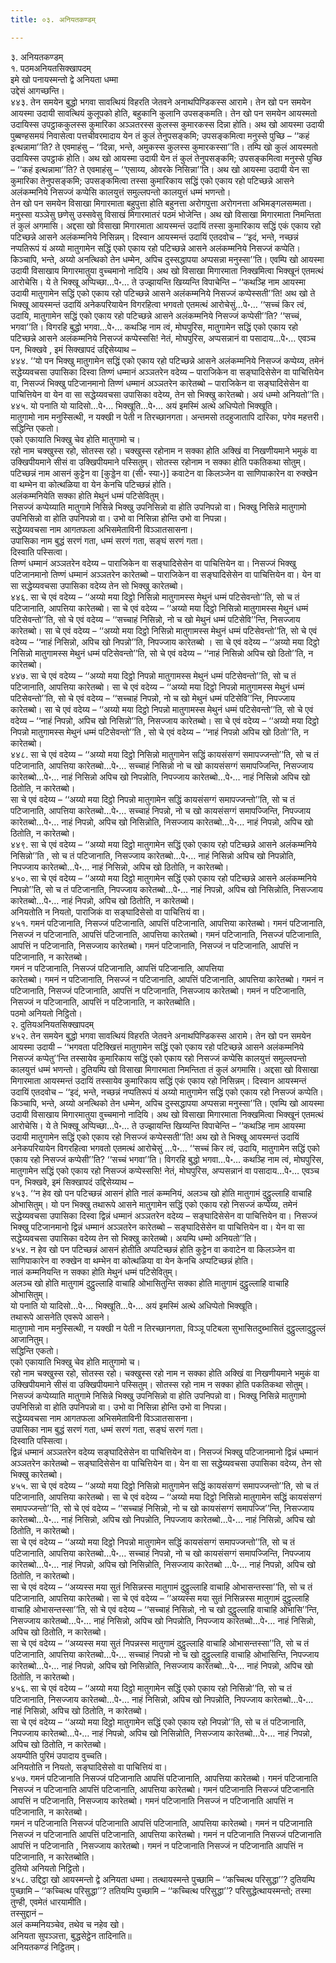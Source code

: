 ```yaml
---
title: ०३. अनियतकण्डम्

---
```

३. अनियतकण्डम्  
१. पठमअनियतसिक्खापदम्  
इमे खो पनायस्मन्तो द्वे अनियता धम्मा  
उद्देसं आगच्छन्ति।  
४४३. तेन समयेन बुद्धो भगवा सावत्थियं विहरति जेतवने अनाथपिण्डिकस्स आरामे। तेन खो पन समयेन आयस्मा उदायी सावत्थियं कुलूपको होति, बहुकानि कुलानि उपसङ्कमति। तेन खो पन समयेन आयस्मतो उदायिस्स उपट्ठाककुलस्स कुमारिका अञ्ञतरस्स कुलस्स कुमारकस्स दिन्ना होति। अथ खो आयस्मा उदायी पुब्बण्हसमयं निवासेत्वा पत्तचीवरमादाय येन तं कुलं तेनुपसङ्कमि; उपसङ्कमित्वा मनुस्से पुच्छि – ‘‘कहं इत्थन्नामा’’ति? ते एवमाहंसु – ‘‘दिन्ना, भन्ते, अमुकस्स कुलस्स कुमारकस्सा’’ति। तम्पि खो कुलं आयस्मतो उदायिस्स उपट्ठाकं होति। अथ खो आयस्मा उदायी येन तं कुलं तेनुपसङ्कमि; उपसङ्कमित्वा मनुस्से पुच्छि – ‘‘कहं इत्थन्नामा’’ति? ते एवमाहंसु – ‘‘एसाय्य, ओवरके निसिन्ना’’ति। अथ खो आयस्मा उदायी येन सा कुमारिका तेनुपसङ्कमि; उपसङ्कमित्वा तस्सा कुमारिकाय सद्धिं एको एकाय रहो पटिच्छन्ने आसने अलंकम्मनिये निसज्जं कप्पेसि कालयुत्तं समुल्लपन्तो कालयुत्तं धम्मं भणन्तो।  
तेन खो पन समयेन विसाखा मिगारमाता बहुपुत्ता होति बहुनत्ता अरोगपुत्ता अरोगनत्ता अभिमङ्गलसम्मता। मनुस्सा यञ्ञेसु छणेसु उस्सवेसु विसाखं मिगारमातरं पठमं भोजेन्ति। अथ खो विसाखा मिगारमाता निमन्तिता तं कुलं अगमासि। अद्दसा खो विसाखा मिगारमाता आयस्मन्तं उदायिं तस्सा कुमारिकाय सद्धिं एकं एकाय रहो पटिच्छन्ने आसने अलंकम्मनिये निसिन्नम्। दिस्वान आयस्मन्तं उदायिं एतदवोच – ‘‘इदं, भन्ते, नच्छन्नं नप्पतिरूपं यं अय्यो मातुगामेन सद्धिं एको एकाय रहो पटिच्छन्ने आसने अलंकम्मनिये निसज्जं कप्पेति। किञ्चापि, भन्ते, अय्यो अनत्थिको तेन धम्मेन, अपिच दुस्सद्धापया अप्पसन्ना मनुस्सा’’ति। एवम्पि खो आयस्मा उदायी विसाखाय मिगारमातुया वुच्चमानो नादियि। अथ खो विसाखा मिगारमाता निक्खमित्वा भिक्खूनं एतमत्थं आरोचेसि। ये ते भिक्खू अप्पिच्छा…पे॰… ते उज्झायन्ति खिय्यन्ति विपाचेन्ति – ‘‘कथञ्हि नाम आयस्मा उदायी मातुगामेन सद्धिं एको एकाय रहो पटिच्छन्ने आसने अलंकम्मनिये निसज्जं कप्पेस्सती’’ति! अथ खो ते भिक्खू आयस्मन्तं उदायिं अनेकपरियायेन विगरहित्वा भगवतो एतमत्थं आरोचेसुं…पे॰… ‘‘सच्चं किर त्वं, उदायि, मातुगामेन सद्धिं एको एकाय रहो पटिच्छन्ने आसने अलंकम्मनिये निसज्जं कप्पेसी’’ति? ‘‘सच्चं, भगवा’’ति। विगरहि बुद्धो भगवा…पे॰… कथञ्हि नाम त्वं, मोघपुरिस, मातुगामेन सद्धिं एको एकाय रहो पटिच्छन्ने आसने अलंकम्मनिये निसज्जं कप्पेस्ससि! नेतं, मोघपुरिस, अप्पसन्नानं वा पसादाय…पे॰… एवञ्च पन, भिक्खवे , इमं सिक्खापदं उद्दिसेय्याथ –  
४४४. ‘‘यो पन भिक्खु मातुगामेन सद्धिं एको एकाय रहो पटिच्छन्ने आसने अलंकम्मनिये निसज्जं कप्पेय्य, तमेनं सद्धेय्यवचसा उपासिका दिस्वा तिण्णं धम्मानं अञ्ञतरेन वदेय्य – पाराजिकेन वा सङ्घादिसेसेन वा पाचित्तियेन वा, निसज्जं भिक्खु पटिजानमानो तिण्णं धम्मानं अञ्ञतरेन कारेतब्बो – पाराजिकेन वा सङ्घादिसेसेन वा पाचित्तियेन वा येन वा सा सद्धेय्यवचसा उपासिका वदेय्य, तेन सो भिक्खु कारेतब्बो। अयं धम्मो अनियतो’’ति।  
४४५. यो पनाति यो यादिसो…पे॰… भिक्खूति…पे॰… अयं इमस्मिं अत्थे अधिप्पेतो भिक्खूति।  
मातुगामो नाम मनुस्सित्थी, न यक्खी न पेती न तिरच्छानगता। अन्तमसो तदहुजातापि दारिका, पगेव महत्तरी।  
सद्धिन्ति एकतो।  
एको एकायाति भिक्खु चेव होति मातुगामो च।  
रहो नाम चक्खुस्स रहो, सोतस्स रहो। चक्खुस्स रहोनाम न सक्का होति अक्खिं वा निखणीयमाने भमुकं वा उक्खिपीयमाने सीसं वा उक्खिपीयमाने पस्सितुम्। सोतस्स रहोनाम न सक्का होति पकतिकथा सोतुम्।  
पटिच्छन्नं नाम आसनं कुट्टेन वा [कुड्डेन वा (सी॰ स्या॰)] कवाटेन वा किलञ्जेन वा साणिपाकारेन वा रुक्खेन वा थम्भेन वा कोत्थळिया वा येन केनचि पटिच्छन्नं होति।  
अलंकम्मनियेति सक्का होति मेथुनं धम्मं पटिसेवितुम्।  
निसज्जं कप्पेय्याति मातुगामे निसिन्ने भिक्खु उपनिसिन्नो वा होति उपनिपन्नो वा। भिक्खु निसिन्ने मातुगामो उपनिसिन्नो वा होति उपनिपन्नो वा। उभो वा निसिन्ना होन्ति उभो वा निपन्ना।  
सद्धेय्यवचसा नाम आगतफला अभिसमेताविनी विञ्ञातसासना।  
उपासिका नाम बुद्धं सरणं गता, धम्मं सरणं गता, सङ्घं सरणं गता।  
दिस्वाति पस्सित्वा।  
तिण्णं धम्मानं अञ्ञतरेन वदेय्य – पाराजिकेन वा सङ्घादिसेसेन वा पाचित्तियेन वा। निसज्जं भिक्खु पटिजानमानो तिण्णं धम्मानं अञ्ञतरेन कारेतब्बो – पाराजिकेन वा सङ्घादिसेसेन वा पाचित्तियेन वा। येन वा सा सद्धेय्यवचसा उपासिका वदेय्य तेन सो भिक्खु कारेतब्बो।  
४४६. सा चे एवं वदेय्य – ‘‘अय्यो मया दिट्ठो निसिन्नो मातुगामस्स मेथुनं धम्मं पटिसेवन्तो’’ति, सो च तं पटिजानाति, आपत्तिया कारेतब्बो। सा चे एवं वदेय्य – ‘‘अय्यो मया दिट्ठो निसिन्नो मातुगामस्स मेथुनं धम्मं पटिसेवन्तो’’ति, सो चे एवं वदेय्य – ‘‘सच्चाहं निसिन्नो, नो च खो मेथुनं धम्मं पटिसेवि’’न्ति, निसज्जाय कारेतब्बो। सा चे एवं वदेय्य – ‘‘अय्यो मया दिट्ठो निसिन्नो मातुगामस्स मेथुनं धम्मं पटिसेवन्तो’’ति, सो चे एवं वदेय्य – ‘‘नाहं निसिन्नो, अपिच खो निपन्नो’’ति, निपज्जाय कारेतब्बो । सा चे एवं वदेय्य – ‘‘अय्यो मया दिट्ठो निसिन्नो मातुगामस्स मेथुनं धम्मं पटिसेवन्तो’’ति, सो चे एवं वदेय्य – ‘‘नाहं निसिन्नो अपिच खो ठितो’’ति, न कारेतब्बो।  
४४७. सा चे एवं वदेय्य – ‘‘अय्यो मया दिट्ठो निपन्नो मातुगामस्स मेथुनं धम्मं पटिसेवन्तो’’ति, सो च तं पटिजानाति, आपत्तिया कारेतब्बो। सा चे एवं वदेय्य – ‘‘अय्यो मया दिट्ठो निपन्नो मातुगामस्स मेथुनं धम्मं पटिसेवन्तो’’ति, सो चे एवं वदेय्य – ‘‘सच्चाहं निपन्नो, नो च खो मेथुनं धम्मं पटिसेवि’’न्ति, निपज्जाय कारेतब्बो। सा चे एवं वदेय्य – ‘‘अय्यो मया दिट्ठो निपन्नो मातुगामस्स मेथुनं धम्मं पटिसेवन्तो’’ति, सो चे एवं वदेय्य – ‘‘नाहं निपन्नो, अपिच खो निसिन्नो’’ति, निसज्जाय कारेतब्बो। सा चे एवं वदेय्य – ‘‘अय्यो मया दिट्ठो निपन्नो मातुगामस्स मेथुनं धम्मं पटिसेवन्तो’’ति , सो चे एवं वदेय्य – ‘‘नाहं निपन्नो अपिच खो ठितो’’ति, न कारेतब्बो।  
४४८. सा चे एवं वदेय्य – ‘‘अय्यो मया दिट्ठो निसिन्नो मातुगामेन सद्धिं कायसंसग्गं समापज्जन्तो’’ति, सो च तं पटिजानाति, आपत्तिया कारेतब्बो…पे॰… सच्चाहं निसिन्नो नो च खो कायसंसग्गं समापज्जिन्ति, निसज्जाय कारेतब्बो…पे॰… नाहं निसिन्नो अपिच खो निपन्नोति, निपज्जाय कारेतब्बो…पे॰… नाहं निसिन्नो अपिच खो ठितोति, न कारेतब्बो।  
सा चे एवं वदेय्य – ‘‘अय्यो मया दिट्ठो निपन्नो मातुगामेन सद्धिं कायसंसग्गं समापज्जन्तो’’ति, सो च तं पटिजानाति, आपत्तिया कारेतब्बो…पे॰… सच्चाहं निपन्नो, नो च खो कायसंसग्गं समापज्जिन्ति, निपज्जाय कारेतब्बो…पे॰… नाहं निपन्नो, अपिच खो निसिन्नोति, निसज्जाय कारेतब्बो…पे॰… नाहं निपन्नो, अपिच खो ठितोति, न कारेतब्बो।  
४४९. सा चे एवं वदेय्य – ‘‘अय्यो मया दिट्ठो मातुगामेन सद्धिं एको एकाय रहो पटिच्छन्ने आसने अलंकम्मनिये निसिन्नो’’ति , सो च तं पटिजानाति, निसज्जाय कारेतब्बो…पे॰… नाहं निसिन्नो अपिच खो निपन्नोति, निपज्जाय कारेतब्बो…पे॰… नाहं निसिन्नो, अपिच खो ठितोति, न कारेतब्बो।  
४५०. सा चे एवं वदेय्य – ‘‘अय्यो मया दिट्ठो मातुगामेन सद्धिं एको एकाय रहो पटिच्छन्ने आसने अलंकम्मनिये निपन्नो’’ति, सो च तं पटिजानाति, निपज्जाय कारेतब्बो…पे॰… नाहं निपन्नो, अपिच खो निसिन्नोति, निसज्जाय कारेतब्बो…पे॰… नाहं निपन्नो, अपिच खो ठितोति, न कारेतब्बो।  
अनियतोति न नियतो, पाराजिकं वा सङ्घादिसेसो वा पाचित्तियं वा।  
४५१. गमनं पटिजानाति, निसज्जं पटिजानाति, आपत्तिं पटिजानाति, आपत्तिया कारेतब्बो। गमनं पटिजानाति, निसज्जं न पटिजानाति, आपत्तिं पटिजानाति, आपत्तिया कारेतब्बो। गमनं पटिजानाति, निसज्जं पटिजानाति, आपत्तिं न पटिजानाति, निसज्जाय कारेतब्बो। गमनं पटिजानाति, निसज्जं न पटिजानाति, आपत्तिं न पटिजानाति, न कारेतब्बो।  
गमनं न पटिजानाति, निसज्जं पटिजानाति, आपत्तिं पटिजानाति, आपत्तिया  
कारेतब्बो। गमनं न पटिजानाति, निसज्जं न पटिजानाति, आपत्तिं पटिजानाति, आपत्तिया कारेतब्बो। गमनं न पटिजानाति, निसज्जं पटिजानाति, आपत्तिं न पटिजानाति, निसज्जाय कारेतब्बो। गमनं न पटिजानाति, निसज्जं न पटिजानाति, आपत्तिं न पटिजानाति, न कारेतब्बोति।  
पठमो अनियतो निट्ठितो।  
२. दुतियअनियतसिक्खापदम्  
४५२. तेन समयेन बुद्धो भगवा सावत्थियं विहरति जेतवने अनाथपिण्डिकस्स आरामे। तेन खो पन समयेन आयस्मा उदायी – ‘‘भगवता पटिक्खित्तं मातुगामेन सद्धिं एको एकाय रहो पटिच्छन्ने आसने अलंकम्मनिये निसज्जं कप्पेतु’’न्ति तस्सायेव कुमारिकाय सद्धिं एको एकाय रहो निसज्जं कप्पेसि कालयुत्तं समुल्लपन्तो कालयुत्तं धम्मं भणन्तो। दुतियम्पि खो विसाखा मिगारमाता निमन्तिता तं कुलं अगमासि। अद्दसा खो विसाखा मिगारमाता आयस्मन्तं उदायिं तस्सायेव कुमारिकाय सद्धिं एकं एकाय रहो निसिन्नम्। दिस्वान आयस्मन्तं उदायिं एतदवोच – ‘‘इदं, भन्ते, नच्छन्नं नप्पतिरूपं यं अय्यो मातुगामेन सद्धिं एको एकाय रहो निसज्जं कप्पेति। किञ्चापि, भन्ते, अय्यो अनत्थिको तेन धम्मेन, अपिच दुस्सद्धापया अप्पसन्ना मनुस्सा’’ति। एवम्पि खो आयस्मा उदायी विसाखाय मिगारमातुया वुच्चमानो नादियि। अथ खो विसाखा मिगारमाता निक्खमित्वा भिक्खूनं एतमत्थं आरोचेसि। ये ते भिक्खू अप्पिच्छा…पे॰… ते उज्झायन्ति खिय्यन्ति विपाचेन्ति – ‘‘कथञ्हि नाम आयस्मा उदायी मातुगामेन सद्धिं एको एकाय रहो निसज्जं कप्पेस्सती’’ति! अथ खो ते भिक्खू आयस्मन्तं उदायिं अनेकपरियायेन विगरहित्वा भगवतो एतमत्थं आरोचेसुं …पे॰… ‘‘सच्चं किर त्वं, उदायि, मातुगामेन सद्धिं एको एकाय रहो निसज्जं कप्पेसी’’ति? ‘‘सच्चं भगवा’’ति। विगरहि बुद्धो भगवा…पे॰… कथञ्हि नाम त्वं, मोघपुरिस, मातुगामेन सद्धिं एको एकाय रहो निसज्जं कप्पेस्ससि! नेतं, मोघपुरिस, अप्पसन्नानं वा पसादाय…पे॰… एवञ्च पन, भिक्खवे, इमं सिक्खापदं उद्दिसेय्याथ –  
४५३. ‘‘न हेव खो पन पटिच्छन्नं आसनं होति नालं कम्मनियं, अलञ्च खो होति मातुगामं दुट्ठुल्लाहि वाचाहि ओभासितुम्। यो पन भिक्खु तथारूपे आसने मातुगामेन सद्धिं एको एकाय रहो निसज्जं कप्पेय्य, तमेनं सद्धेय्यवचसा उपासिका दिस्वा द्विन्नं धम्मानं अञ्ञतरेन वदेय्य – सङ्घादिसेसेन वा पाचित्तियेन वा। निसज्जं भिक्खु पटिजानमानो द्विन्नं धम्मानं अञ्ञतरेन कारेतब्बो – सङ्घादिसेसेन वा पाचित्तियेन वा। येन वा सा सद्धेय्यवचसा उपासिका वदेय्य तेन सो भिक्खु कारेतब्बो। अयम्पि धम्मो अनियतो’’ति।  
४५४. न हेव खो पन पटिच्छन्नं आसनं होतीति अप्पटिच्छन्नं होति कुट्टेन वा कवाटेन वा किलञ्जेन वा साणिपाकारेन वा रुक्खेन वा थम्भेन वा कोत्थळिया वा येन केनचि अप्पटिच्छन्नं होति।  
नालं कम्मनियन्ति न सक्का होति मेथुनं धम्मं पटिसेवितुम्।  
अलञ्च खो होति मातुगामं दुट्ठुल्लाहि वाचाहि ओभासितुन्ति सक्का होति मातुगामं दुट्ठुल्लाहि वाचाहि ओभासितुम्।  
यो पनाति यो यादिसो…पे॰… भिक्खूति…पे॰… अयं इमस्मिं अत्थे अधिप्पेतो भिक्खूति।  
तथारूपे आसनेति एवरूपे आसने।  
मातुगामो नाम मनुस्सित्थी, न यक्खी न पेती न तिरच्छानगता, विञ्ञू पटिबला सुभासितदुब्भासितं दुट्ठुल्लादुट्ठुल्लं आजानितुम्।  
सद्धिन्ति एकतो।  
एको एकायाति भिक्खु चेव होति मातुगामो च।  
रहो नाम चक्खुस्स रहो, सोतस्स रहो। चक्खुस्स रहो नाम न सक्का होति अक्खिं वा निखणीयमाने भमुकं वा उक्खिपीयमाने सीसं वा उक्खिपीयमाने पस्सितुम्। सोतस्स रहो नाम न सक्का होति पकतिकथा सोतुम्।  
निसज्जं कप्पेय्याति मातुगामे निसिन्ने भिक्खु उपनिसिन्नो वा होति उपनिपन्नो वा। भिक्खु निसिन्ने मातुगामो उपनिसिन्नो वा होति उपनिपन्नो वा। उभो वा निसिन्ना होन्ति उभो वा निपन्ना।  
सद्धेय्यवचसा नाम आगतफला अभिसमेताविनी विञ्ञातसासना।  
उपासिका नाम बुद्धं सरणं गता, धम्मं सरणं गता, सङ्घं सरणं गता।  
दिस्वाति पस्सित्वा।  
द्विन्नं धम्मानं अञ्ञतरेन वदेय्य सङ्घादिसेसेन वा पाचित्तियेन वा। निसज्जं भिक्खु पटिजानमानो द्विन्नं धम्मानं अञ्ञतरेन कारेतब्बो – सङ्घादिसेसेन वा पाचित्तियेन वा। येन वा सा सद्धेय्यवचसा उपासिका वदेय्य, तेन सो भिक्खु कारेतब्बो।  
४५५. सा चे एवं वदेय्य – ‘‘अय्यो मया दिट्ठो निसिन्नो मातुगामेन सद्धिं कायसंसग्गं समापज्जन्तो’’ति, सो च तं पटिजानाति, आपत्तिया कारेतब्बो। सा चे एवं वदेय्य – ‘‘अय्यो मया दिट्ठो निसिन्नो मातुगामेन सद्धिं कायसंसग्गं समापज्जन्तो’’ति, सो चे एवं वदेय्य – ‘‘सच्चाहं निसिन्नो, नो च खो कायसंसग्गं समापज्जि’’न्ति, निसज्जाय कारेतब्बो…पे॰… नाहं निसिन्नो, अपिच खो निपन्नोति, निपज्जाय कारेतब्बो…पे॰… नाहं निसिन्नो, अपिच खो ठितोति, न कारेतब्बो।  
सा चे एवं वदेय्य – ‘‘अय्यो मया दिट्ठो निपन्नो मातुगामेन सद्धिं कायसंसग्गं समापज्जन्तो’’ति, सो च तं पटिजानाति, आपत्तिया कारेतब्बो…पे॰… सच्चाहं निपन्नो, नो च खो कायसंसग्गं समापज्जिन्ति, निपज्जाय कारेतब्बो…पे॰… नाहं निपन्नो, अपिच खो निसिन्नोति, निसज्जाय कारेतब्बो …पे॰… नाहं निपन्नो, अपिच खो ठितोति, न कारेतब्बो।  
सा चे एवं वदेय्य – ‘‘अय्यस्स मया सुतं निसिन्नस्स मातुगामं दुट्ठुल्लाहि वाचाहि ओभासन्तस्सा’’ति, सो च तं पटिजानाति, आपत्तिया कारेतब्बो। सा चे एवं वदेय्य – ‘‘अय्यस्स मया सुतं निसिन्नस्स मातुगामं दुट्ठुल्लाहि वाचाहि ओभासन्तस्सा’’ति, सो चे एवं वदेय्य – ‘‘सच्चाहं निसिन्नो, नो च खो दुट्ठुल्लाहि वाचाहि ओभासि’’न्ति, निसज्जाय कारेतब्बो…पे॰… नाहं निसिन्नो, अपिच खो निपन्नोति, निपज्जाय कारेतब्बो…पे॰… नाहं निसिन्नो, अपिच खो ठितोति, न कारेतब्बो।  
सा चे एवं वदेय्य – ‘‘अय्यस्स मया सुतं निपन्नस्स मातुगामं दुट्ठुल्लाहि वाचाहि ओभासन्तस्सा’’ति, सो च तं पटिजानाति, आपत्तिया कारेतब्बो…पे॰… सच्चाहं निपन्नो नो च खो दुट्ठुल्लाहि वाचाहि ओभासिन्ति, निपज्जाय कारेतब्बो…पे॰… नाहं निपन्नो, अपिच खो निसिन्नोति, निसज्जाय कारेतब्बो…पे॰… नाहं निपन्नो, अपिच खो ठितोति, न कारेतब्बो।  
४५६. सा चे एवं वदेय्य – ‘‘अय्यो मया दिट्ठो मातुगामेन सद्धिं एको एकाय रहो निसिन्नो’’ति, सो च तं पटिजानाति, निसज्जाय कारेतब्बो…पे॰… नाहं निसिन्नो, अपिच खो निपन्नोति, निपज्जाय कारेतब्बो…पे॰… नाहं निसिन्नो, अपिच खो ठितोति, न कारेतब्बो।  
सा चे एवं वदेय्य – ‘‘अय्यो मया दिट्ठो मातुगामेन सद्धिं एको एकाय रहो निपन्नो’’ति, सो च तं पटिजानाति, निपज्जाय कारेतब्बो…पे॰… नाहं निपन्नो, अपिच खो निसिन्नोति, निसज्जाय कारेतब्बो…पे॰… नाहं निपन्नो, अपिच खो ठितोति, न कारेतब्बो।  
अयम्पीति पुरिमं उपादाय वुच्चति।  
अनियतोति न नियतो, सङ्घादिसेसो वा पाचित्तियं वा।  
४५७. गमनं पटिजानाति निसज्जं पटिजानाति आपत्तिं पटिजानाति, आपत्तिया कारेतब्बो। गमनं पटिजानाति निसज्जं न पटिजानाति आपत्तिं पटिजानाति, आपत्तिया कारेतब्बो। गमनं पटिजानाति निसज्जं पटिजानाति आपत्तिं न पटिजानाति, निसज्जाय कारेतब्बो। गमनं पटिजानाति निसज्जं न पटिजानाति आपत्तिं न पटिजानाति, न कारेतब्बो।  
गमनं न पटिजानाति निसज्जं पटिजानाति आपत्तिं पटिजानाति, आपत्तिया कारेतब्बो। गमनं न पटिजानाति निसज्जं न पटिजानाति आपत्तिं पटिजानाति, आपत्तिया कारेतब्बो। गमनं न पटिजानाति निसज्जं पटिजानाति आपत्तिं न पटिजानाति , निसज्जाय कारेतब्बो। गमनं न पटिजानाति निसज्जं न पटिजानाति आपत्तिं न पटिजानाति, न कारेतब्बोति।  
दुतियो अनियतो निट्ठितो।  
४५८. उद्दिट्ठा खो आयस्मन्तो द्वे अनियता धम्मा। तत्थायस्मन्ते पुच्छामि – ‘‘कच्चित्थ परिसुद्धा’’? दुतियम्पि पुच्छामि – ‘‘कच्चित्थ परिसुद्धा’’? ततियम्पि पुच्छामि – ‘‘कच्चित्थ परिसुद्धा’’? परिसुद्धेत्थायस्मन्तो; तस्मा तुण्ही, एवमेतं धारयामीति।  
तस्सुद्दानं –  
अलं कम्मनियञ्चेव, तथेव च नहेव खो।  
अनियता सुपञ्ञत्ता, बुद्धसेट्ठेन तादिनाति॥  
अनियतकण्डं निट्ठितम्।  